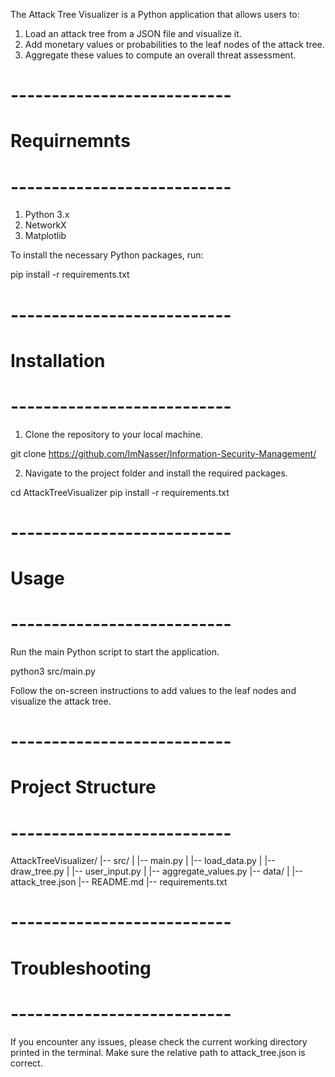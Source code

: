 
The Attack Tree Visualizer is a Python application that allows users to:

1) Load an attack tree from a JSON file and visualize it.
2) Add monetary values or probabilities to the leaf nodes of the attack tree.
3) Aggregate these values to compute an overall threat assessment.



# ---------------------------
# Requirnemnts
# ---------------------------
1) Python 3.x
2) NetworkX
3) Matplotlib

To install the necessary Python packages, run:


pip install -r requirements.txt


# ---------------------------
# Installation
# ---------------------------

1) Clone the repository to your local machine.

git clone https://github.com/ImNasser/Information-Security-Management/

2) Navigate to the project folder and install the required packages.

cd AttackTreeVisualizer
pip install -r requirements.txt

# ---------------------------
# Usage
# ---------------------------
Run the main Python script to start the application.

python3 src/main.py


Follow the on-screen instructions to add values to the leaf nodes and visualize the attack tree.

# ---------------------------
# Project Structure
# ---------------------------

AttackTreeVisualizer/
|-- src/
|   |-- main.py
|   |-- load_data.py
|   |-- draw_tree.py
|   |-- user_input.py
|   |-- aggregate_values.py
|-- data/
|   |-- attack_tree.json
|-- README.md
|-- requirements.txt



# ---------------------------
# Troubleshooting
# ---------------------------
If you encounter any issues, please check the current working directory printed in the terminal. Make sure the relative path to attack_tree.json is correct.





